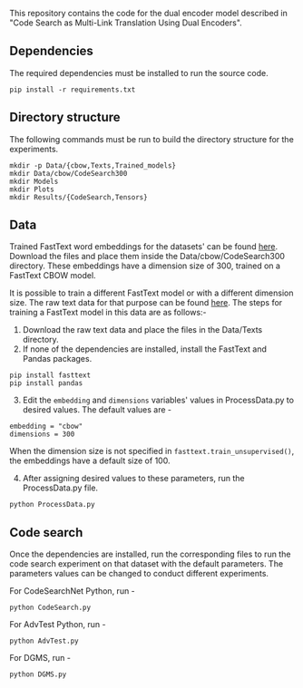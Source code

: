 This repository contains the code for the dual encoder model described in "Code Search as Multi-Link Translation Using Dual Encoders".


## Dependencies
The required dependencies must be installed to run the source code.
```
pip install -r requirements.txt
```

## Directory structure
The following commands must be run to build the directory structure for the experiments.
```
mkdir -p Data/{cbow,Texts,Trained_models}
mkdir Data/cbow/CodeSearch300
mkdir Models
mkdir Plots
mkdir Results/{CodeSearch,Tensors}
```

## Data
Trained FastText word embeddings for the datasets' can be found [here](https://drive.google.com/drive/folders/19IjAwyswD8PRmwZTuyU0yVe28zbWTKYg?usp=drive_link). Download the files and place them inside the Data/cbow/CodeSearch300 directory. These embeddings have a dimension size of 300, trained on a FastText CBOW model.

It is possible to train a different FastText model or with a different dimension size. The raw text data for that purpose can be found [here](https://drive.google.com/drive/folders/1ymBCRS25LSku5QqfUtmQXlZZC7YdmCXa?usp=sharing). The steps for training a FastText model in this data are as follows:-

1. Download the raw text data and place the files in the Data/Texts directory.
2. If none of the dependencies are installed, install the FastText and Pandas packages.
```
pip install fasttext
pip install pandas
```
3. Edit the ``embedding`` and ``dimensions`` variables' values in ProcessData.py to desired values. The default values are -
```
embedding = "cbow"
dimensions = 300
```
When the dimension size is not specified in ``fasttext.train_unsupervised()``, the embeddings have a default size of 100.

4. After assigning desired values to these parameters, run the ProcessData.py file.
```
python ProcessData.py
```

## Code search
Once the dependencies are installed, run the corresponding files to run the code search experiment on that dataset with the default parameters. The parameters values can be changed to conduct different experiments.

For CodeSearchNet Python, run -
```
python CodeSearch.py
```
For AdvTest Python, run -
```
python AdvTest.py
```
For DGMS, run -
```
python DGMS.py
```
